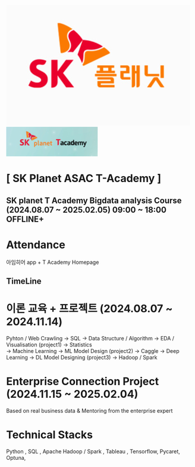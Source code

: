 ![SK](./24.08.Python/12.png) ![SK1](./24.08.Python/11.png)  

# [ SK Planet ASAC T-Academy ] 
## SK planet T Academy Bigdata analysis Course (2024.08.07 ~ 2025.02.05)  09:00 ~ 18:00 OFFLINE+  



# Attendance  

아임히어 app + T Academy Homepage

## TimeLine  

# 이론 교육 + 프로젝트 (2024.08.07 ~ 2024.11.14)  
Pyhton / Web Crawling -> SQL -> Data Structure / Algorithm -> EDA / Visualisation (project1) -> Statistics  
-> Machine Learning -> ML Model Design (project2) -> Caggle -> Deep Learning -> DL Model Designing (project3) -> Hadoop / Spark  

# Enterprise Connection Project (2024.11.15 ~ 2025.02.04)  
Based on real business data & Mentoring from the enterprise expert  

# Technical Stacks  
Python , SQL , Apache Hadoop / Spark , Tableau , Tensorflow, Pycaret, Optuna, 
